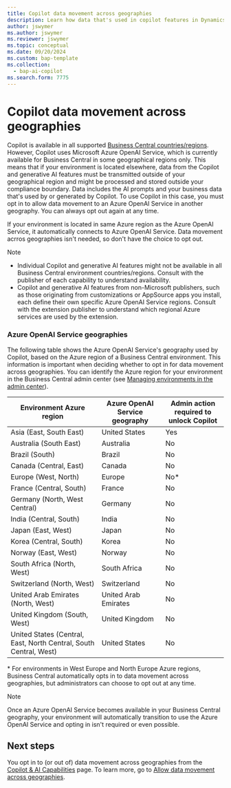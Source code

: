 ```yaml
---
title: Copilot data movement across geographies
description: Learn how data that's used in copilot features in Dynamics 365 Business Central moves across geographies where Azure OpenAI Service isn't available by default.
author: jswymer 
ms.author: jswymer
ms.reviewer: jswymer
ms.topic: conceptual
ms.date: 09/20/2024
ms.custom: bap-template 
ms.collection:
  - bap-ai-copilot
ms.search.form: 7775
---
```


# Copilot data movement across geographies 

Copilot is available in all supported [Business Central countries/regions](/dynamics365/business-central/dev-itpro/compliance/apptest-countries-and-translations). However, Copilot uses Microsoft Azure OpenAI Service, which is currently available for Business Central in some geographical regions only. This means that if your environment is located elsewhere, data from the Copilot and generative AI features must be transmitted outside of your geographical region and might be processed and stored outside your compliance boundary. Data includes the AI prompts and your business data that's used by or generated by Copilot. To use Copilot in this case, you must opt in to allow data movement to an Azure OpenAI Service in another geography. You can always opt out again at any time.

If your environment is located in same Azure region as the Azure OpenAI Service, it automatically connects to Azure OpenAI Service. Data movement acrros geographies isn't needed, so don't have the choice to opt out.

> [!NOTE]
> - Individual Copilot and generative AI features might not be available in all Business Central environment countries/regions. Consult with the publisher of each capability to understand availability.
> - Copilot and generative AI features from non-Microsoft publishers, such as those originating from customizations or AppSource apps you install, each define their own specific Azure OpenAI Service regions. Consult with the extension publisher to understand which regional Azure services are used by the extension. 

### Azure OpenAI Service geographies

The following table shows the Azure OpenAI Service's geography used by Copilot, based on the Azure region of a Business Central environment. This information is important when deciding whether to opt in for data movement across geographies. You can identify the Azure region for your environment in the Business Central admin center (see [Managing environments in the admin center](/dynamics365/business-central/dev-itpro/administration/tenant-admin-center-environments)).

| Environment Azure region| Azure OpenAI Service geography|Admin action required to unlock Copilot| 
| - | - | - |
|Asia (East, South East) |United States|Yes|
|Australia (South East)| Australia |No |
|Brazil (South) |Brazil|No|
|Canada (Central, East)|Canada|No|
|Europe (West, North)| Europe |No\*|
|France (Central, South)| France |No|
|Germany (North, West Central)| Germany |No|
|India (Central, South)|India|No|
|Japan (East, West)|Japan|No|
|Korea (Central, South)|Korea|No|
|Norway (East, West)|Norway |No|
|South Africa (North, West)|South Africa|No|
|Switzerland (North, West) |Switzerland |No|
|United Arab Emirates (North, West)|United Arab Emirates|No|
|United Kingdom (South, West)|United Kingdom|No|
|United States (Central, East, North Central, South Central, West) |United States|No|

\* For environments in West Europe and North Europe Azure regions, Business Central automatically opts in to data movement across geographies, but administrators can choose to opt out at any time.

> [!NOTE]
> Once an Azure OpenAI Service becomes available in your Business Central geography, your environment will automatically transition to use the Azure OpenAI Service and opting in isn't required or even possible.


## Next steps

You opt in to (or out of) data movement across geographies from the [Copilot & AI Capabilities](https://businesscentral.dynamics.com/?page=7775) page. To learn more, go to [Allow data movement across geographies](enable-ai.md#allow-data-movement-across-geographies).
